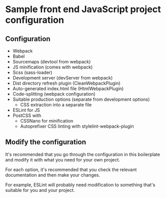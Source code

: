 # Sample front end JavaScript project configuration

## Configuration

- Webpack
- Babel
- Sourcemaps (devtool from webpack)
- JS minification (comes with webpack)
- Scss (sass-loader)
- Development server (devServer from webpack)
- Dist directory refresh plugin (CleanWebpackPlugin)
- Auto-generated index.html file (HtmlWebpackPlugin)
- Code-splitting (webpack configuration)
- Suitable production options (separate from development options)
  - CSS extraction into a separate file
- ESLint for JS
- PostCSS with
  - CSSNano for minification
  - Autoprefixer
CSS linting with stylelint-webpack-plugin

## Modify the configuration

It's recommended that you go through the configuration in this boilerplate and modify it with what you need for your own project.

For each option, it's recommended that you check the relevant documentation and then make your changes.

For example, ESLint will probably need modification to something that's suitable for you and your project.
